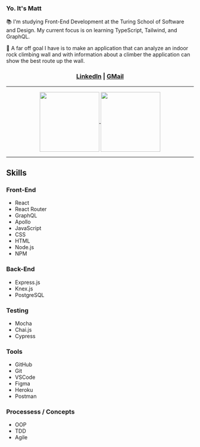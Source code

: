 ### Yo. It's Matt

📚 I'm studying Front-End Development at the Turing School of Software and Design. My current focus is on learning TypeScript, Tailwind, and GraphQL.

🔭 A far off goal I have is to make an application that can analyze an indoor rock climbing wall and with information about a climber the application can show the best route up the wall.

<h3 align="center"><a href="https://linkedin.com/in/matthew-press-813961246/">LinkedIn</a> | <a href="mailto:press.matt14@gmail.com">GMail</a></h3>

<hr />

<div align="center">
  <a href="https://github.com/MatthewPress/github-readme-stats">
    <img align="center" height="160em" src="https://github-readme-stats.vercel.app/api?username=MatthewPress&show_icons=true&theme=outrun" />
  </a>
  <a href="https://github.com/MatthewPress/github-readme-stats">
    <img align="center" height="160em" src="https://github-readme-stats.vercel.app/api/top-langs/?username=MatthewPress&layout=compact&theme=outrun" />
  </a>
</div>

<hr />

## Skills

### Front-End

* React
* React Router
* GraphQL
* Apollo
* JavaScript
* CSS
* HTML
* Node.js
* NPM

### Back-End

* Express.js
* Knex.js
* PostgreSQL

### Testing

* Mocha
* Chai.js
* Cypress

### Tools

* GitHub
* Git
* VSCode
* Figma
* Heroku
* Postman

### Processess / Concepts

* OOP
* TDD
* Agile

